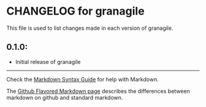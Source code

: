 # CHANGELOG for granagile

This file is used to list changes made in each version of granagile.

## 0.1.0:

* Initial release of granagile

- - - 
Check the [Markdown Syntax Guide](http://daringfireball.net/projects/markdown/syntax) for help with Markdown.

The [Github Flavored Markdown page](http://github.github.com/github-flavored-markdown/) describes the differences between markdown on github and standard markdown.

